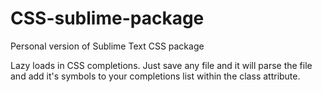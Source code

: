CSS-sublime-package
===================

Personal version of Sublime Text CSS package


Lazy loads in CSS completions. Just save any file and it will parse the file and add it's symbols to your completions list within the class attribute.